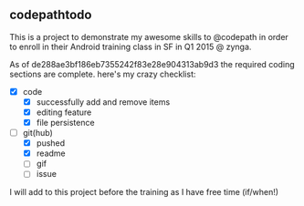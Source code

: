 ## codepathtodo
This is a project to demonstrate my awesome skills to @codepath in order to enroll in their Android training class in SF in Q1 2015 @ zynga.

As of de288ae3bf186eb7355242f83e28e904313ab9d3 the required coding sections are complete. here's my crazy checklist:
- [x] code
  - [x] successfully add and remove items
  - [x] editing feature
  - [x] file persistence
- [ ] git(hub) 
  - [x] pushed 
  - [x] readme
  - [ ] gif
  - [ ] issue

I will add to this project before the training as I have free time (if/when!)

